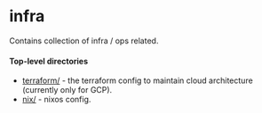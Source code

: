 # infra

Contains collection of infra / ops related.

#### Top-level directories

- [terraform/](terraform/) - the terraform config to maintain cloud architecture (currently only for GCP).
- [nix/](nix/) - nixos config.
